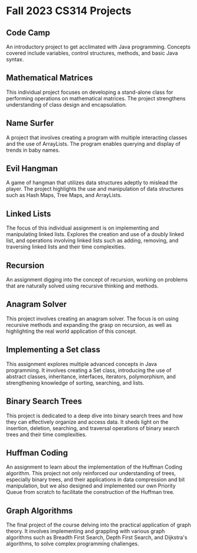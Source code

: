 # Fall 2023 CS314 Projects

## Code Camp
An introductory project to get acclimated with Java programming. Concepts covered include variables, control structures, methods, and basic Java syntax.

## Mathematical Matrices
This individual project focuses on developing a stand-alone class for performing operations on mathematical matrices. The project strengthens understanding of class design and encapsulation.

## Name Surfer
A project that involves creating a program with multiple interacting classes and the use of ArrayLists. The program enables querying and display of trends in baby names.

## Evil Hangman
A game of hangman that utilizes data structures adeptly to mislead the player. The project highlights the use and manipulation of data structures such as Hash Maps, Tree Maps, and ArrayLists.

## Linked Lists
The focus of this individual assignment is on implementing and manipulating linked lists. Explores the creation and use of a doubly linked list, and operations involving linked lists such as adding, removing, and traversing linked lists and their time complexities.

## Recursion
An assignment digging into the concept of recursion, working on problems that are naturally solved using recursive thinking and methods.

## Anagram Solver 
This project involves creating an anagram solver. The focus is on using recursive methods and expanding the grasp on recursion, as well as highlighting the real world application of this concept.

## Implementing a Set class
This assignment explores multiple advanced concepts in Java programming. It involves creating a Set class, introducing the use of abstract classes, inheritance, interfaces, iterators, polymorphism, and strengthening knowledge of sorting, searching, and lists.

## Binary Search Trees
This project is dedicated to a deep dive into binary search trees and how they can effectively organize and access data. It sheds light on the insertion, deletion, searching, and traversal operations of binary search trees and their time complexities.

## Huffman Coding
An assignment to learn about the implementation of the Huffman Coding algorithm. This project not only reinforced our understanding of trees, especially binary trees, and their applications in data compression and bit manipulation, but we also designed and implemented our own Priority Queue from scratch to facilitate the construction of the Huffman tree.

## Graph Algorithms
The final project of the course delving into the practical application of graph theory. It involves implementing and grappling with various graph algorithms such as Breadth First Search, Depth First Search, and Dijkstra's algorithms, to solve complex programming challenges.
